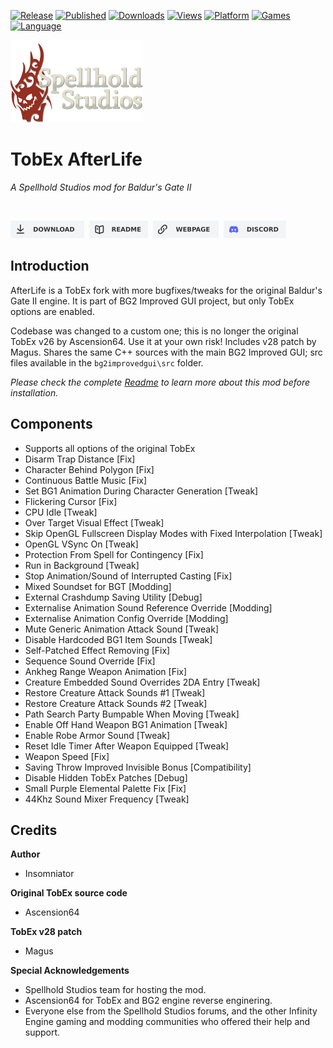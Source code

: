 [![Release](https://img.shields.io/github/v/release/Spellhold-Studios/TobEx-AfterLife?include_prereleases&color=%2392403a)](https://github.com/Spellhold-Studios/TobEx-AfterLife/releases/latest)
[![Published](https://img.shields.io/github/release-date/Spellhold-Studios/TobEx-AfterLife?display_date=published_at&label=published&color=%2392403a)](https://github.com/Spellhold-Studios/TobEx-AfterLife/releases/latest)
[![Downloads](https://img.shields.io/github/downloads/Spellhold-Studios/TobEx-AfterLife/total?color=%2392403a)](https://github.com/Spellhold-Studios/TobEx-AfterLife/releases)
[![Views](https://badges.pufler.dev/visits/Spellhold-Studios/TobEx-AfterLife?label=views&color=%2392403a)](https://github.com/Spellhold-Studios/TobEx-AfterLife/releases)
[![Platform](https://img.shields.io/badge/platform-Windows%20%a0%20Project%20Infinity-%2392403a)](https://github.com/Spellhold-Studios/TobEx-AfterLife/releases)
[![Games](https://img.shields.io/badge/games-BG2%20%a0%20BGT-%2392403a)](https://github.com/Spellhold-Studios/TobEx-AfterLife/releases)
[![Language](https://img.shields.io/badge/language-en-%2392403a)](https://github.com/Spellhold-Studios/TobEx-AfterLife/releases)

<!--
Badges white space separator: %20%a0%20
Badges ":" (colon) symbol: %3A
Badges "-" (hyphen) symbol: --
Games full list: BG1 BG2 BGT BG%3AEE SoD BG2%3AEE EET IWD1 IWD2 IWD%3AEE PST PST%3AEE
IETF language tags: https://spellhold-studios.github.io/readmes/template-basic/ietf-lang-tags.pdf
Why some badges update slowly: https://github.com/pujux/badge-it/issues/78
-->

<picture>
  <source media="(prefers-color-scheme: dark)" srcset="https://raw.githubusercontent.com/Spellhold-Studios/Spellhold-Studios.github.io/main/assets/images/shs-corner-logo.svg" />
  <source media="(prefers-color-scheme: light)" srcset="https://raw.githubusercontent.com/Spellhold-Studios/Spellhold-Studios.github.io/main/assets/images/shs-corner-logo.svg" />
  <img alt="SHS logo" src="https://raw.githubusercontent.com/Spellhold-Studios/Spellhold-Studios.github.io/main/assets/images/shs-corner-logo.svg" width="212" height="132">
</picture>

# TobEx AfterLife

*A Spellhold Studios mod for Baldur's Gate&nbsp;II*

<br>

[<img alt="Download" src="https://raw.githubusercontent.com/Spellhold-Studios/Spellhold-Studios.github.io/main/assets/buttons/download.svg" height="28">](https://github.com/Spellhold-Studios/TobEx-AfterLife/releases/latest)&nbsp;
[<img alt="Readme" src="https://raw.githubusercontent.com/Spellhold-Studios/Spellhold-Studios.github.io/main/assets/buttons/readme.svg" height="28">](https://spellhold-studios.github.io/readmes/tobex-afterlife/documentation/readme.html)&nbsp;
[<img alt="Webpage" src="https://raw.githubusercontent.com/Spellhold-Studios/Spellhold-Studios.github.io/main/assets/buttons/webpage.svg" height="28">](https://spellhold-studios.github.io/)&nbsp;
[<img alt="Discord" src="https://raw.githubusercontent.com/Spellhold-Studios/Spellhold-Studios.github.io/main/assets/buttons/discord-blue.svg" height="28">](https://discord.gg/pE2Njbdb2a)

## Introduction

AfterLife is a TobEx fork with more bugfixes/tweaks for the original Baldur's Gate II engine. It is part of BG2 Improved GUI project, but only TobEx options are enabled.

Codebase was changed to a custom one; this is no longer the original TobEx v26 by Ascension64. Use it at your own risk! Includes v28 patch by Magus. Shares the same C++ sources with the main BG2 Improved GUI; src files available in the `bg2improvedgui\src` folder. 

*Please check the complete [Readme](https://spellhold-studios.github.io/readmes/tobex-afterlife/documentation/readme.html) to learn more about this mod before installation.*

## Components

- Supports all options of the original TobEx
- Disarm Trap Distance [Fix]
- Character Behind Polygon [Fix]
- Continuous Battle Music [Fix]
- Set BG1 Animation During Character Generation [Tweak]
- Flickering Cursor [Fix]
- CPU Idle [Tweak]
- Over Target Visual Effect [Tweak]
- Skip OpenGL Fullscreen Display Modes with Fixed Interpolation [Tweak]
- OpenGL VSync On [Tweak]
- Protection From Spell for Contingency [Fix]
- Run in Background [Tweak]
- Stop Animation/Sound of Interrupted Casting [Fix]
- Mixed Soundset for BGT [Modding]
- External Crashdump Saving Utility [Debug]
- Externalise Animation Sound Reference Override [Modding]
- Externalise Animation Config Override [Modding]
- Mute Generic Animation Attack Sound [Tweak]
- Disable Hardcoded BG1 Item Sounds [Tweak]
- Self-Patched Effect Removing [Fix]
- Sequence Sound Override [Fix]
- Ankheg Range Weapon Animation [Fix]
- Creature Embedded Sound Overrides 2DA Entry [Tweak]
- Restore Creature Attack Sounds #1 [Tweak]
- Restore Creature Attack Sounds #2 [Tweak]
- Path Search Party Bumpable When Moving [Tweak]
- Enable Off Hand Weapon BG1 Animation [Tweak]
- Enable Robe Armor Sound [Tweak]
- Reset Idle Timer After Weapon Equipped [Tweak]
- Weapon Speed [Fix]
- Saving Throw Improved Invisible Bonus [Compatibility]
- Disable Hidden TobEx Patches [Debug]
- Small Purple Elemental Palette Fix [Fix]
- 44Khz Sound Mixer Frequency [Tweak]

## Credits

<!-- double space after each credits **Heading** if you don't need lists -->

**Author**  

- Insomniator

**Original TobEx source code**  

- Ascension64

**TobEx v28 patch**  

- Magus

**Special Acknowledgements**

- Spellhold Studios team for hosting the mod.
- Ascension64 for TobEx and BG2 engine reverse enginering.
- Everyone else from the Spellhold Studios forums, and the other Infinity Engine gaming and modding communities who offered their help and support.
